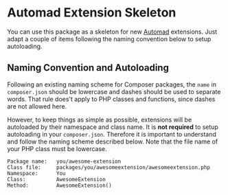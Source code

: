 # Automad Extension Skeleton

You can use this package as a skeleton for new [Automad](https://automad.org) extensions. Just adapt a couple of items following the naming convention below to setup autoloading.

## Naming Convention and Autoloading

Following an existing naming scheme for Composer packages, the `name` in `composer.json` should be lowercase and dashes should be used to separate words. That rule does't apply to PHP classes and functions, since dashes are not allowed here.   
   
However, to keep things as simple as possible, extensions will be autoloaded by their namespace and class name. It is **not required** to setup autoloading in your `composer.json`. Therefore it is important to understand and follow the naming scheme described below. Note that the file name of your PHP class must be lowercase.

	Package name:   you/awesome-extension
	Class file:     packages/you/awesomeextension/awesomeextension.php
	Namespace:      You
	Class:          AwesomeExtension 
	Method:         AwesomeExtension()
